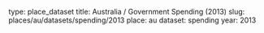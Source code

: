 type: place_dataset
title: Australia / Government Spending (2013)
slug: places/au/datasets/spending/2013
place: au
dataset: spending
year: 2013
